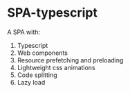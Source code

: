 # SPA-typescript

A SPA with:

1. Typescript
2. Web components
3. Resource prefetching and preloading
4. Lightweight css animations
5. Code splitting
6. Lazy load
